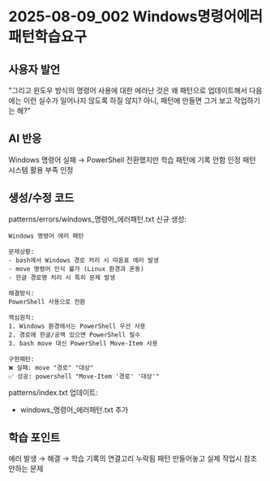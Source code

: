# 2025-08-09_002 Windows명령어에러패턴학습요구

## 사용자 발언
"그리고 윈도우 방식의 명령어 사용에 대한 에러난 것은 왜 패턴으로 업데이트해서 다음에는 이런 실수가 일어나지 않도록 하질 않지? 아니, 패턴에 만들면 그거 보고 작업하기는 해?"

## AI 반응
Windows 명령어 실패 → PowerShell 전환했지만 학습 패턴에 기록 안함 인정
패턴 시스템 활용 부족 인정

## 생성/수정 코드
patterns/errors/windows_명령어_에러패턴.txt 신규 생성:
```
Windows 명령어 에러 패턴

문제상황:
- bash에서 Windows 경로 처리 시 따옴표 에러 발생
- move 명령어 인식 불가 (Linux 환경과 혼동)
- 한글 경로명 처리 시 특히 문제 발생

해결방식:
PowerShell 사용으로 전환

핵심원칙:
1. Windows 환경에서는 PowerShell 우선 사용
2. 경로에 한글/공백 있으면 PowerShell 필수
3. bash move 대신 PowerShell Move-Item 사용

구현패턴:
❌ 실패: move "경로" "대상"
✅ 성공: powershell "Move-Item '경로' '대상'"
```

patterns/index.txt 업데이트:
- windows_명령어_에러패턴.txt 추가

## 학습 포인트
에러 발생 → 해결 → 학습 기록의 연결고리 누락됨
패턴 만들어놓고 실제 작업시 참조 안하는 문제